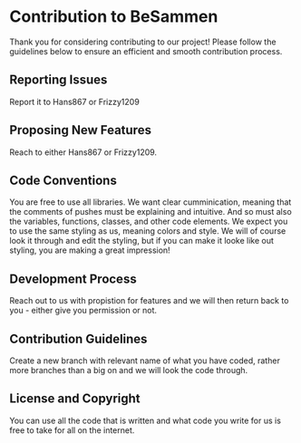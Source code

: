 # Contribution to BeSammen

Thank you for considering contributing to our project! Please follow the guidelines below to ensure an efficient and smooth contribution process.

## Reporting Issues

Report it to Hans867 or Frizzy1209

## Proposing New Features

Reach to either Hans867 or Frizzy1209.

## Code Conventions

You are free to use all libraries. We want clear cumminication, meaning that the comments of pushes must be explaining and intuitive. And so must also the variables, functions, classes, and other code elements. We expect you to use the same styling as us, meaning colors and style. We will of course look it through and edit the styling, but if you can make it looke like out styling, you are making a great impression!

## Development Process

Reach out to us with propistion for features and we will then return back to you - either give you permission or not.

## Contribution Guidelines

Create a new branch with relevant name of what you have coded, rather more branches than a big on and we will look the code through.

## License and Copyright

You can use all the code that is written and what code you write for us is free to take for all on the internet.

